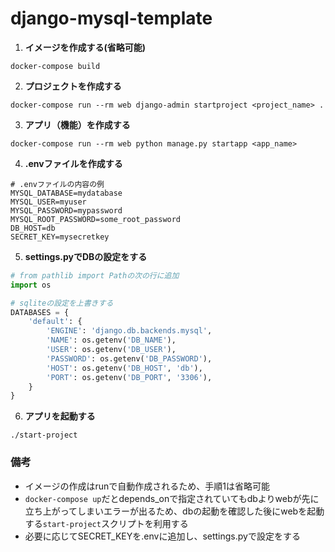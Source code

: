 # django-mysql-template

1. **イメージを作成する(省略可能)**  
```
docker-compose build
```

2. **プロジェクトを作成する**  
```
docker-compose run --rm web django-admin startproject <project_name> .
```

3. **アプリ（機能）を作成する**  
```
docker-compose run --rm web python manage.py startapp <app_name>
```

4. **.envファイルを作成する**
```
# .envファイルの内容の例
MYSQL_DATABASE=mydatabase
MYSQL_USER=myuser
MYSQL_PASSWORD=mypassword
MYSQL_ROOT_PASSWORD=some_root_password
DB_HOST=db
SECRET_KEY=mysecretkey
```

5. **settings.pyでDBの設定をする**
```python
# from pathlib import Pathの次の行に追加
import os

# sqliteの設定を上書きする
DATABASES = {
    'default': {
        'ENGINE': 'django.db.backends.mysql',
        'NAME': os.getenv('DB_NAME'),
        'USER': os.getenv('DB_USER'),
        'PASSWORD': os.getenv('DB_PASSWORD'),
        'HOST': os.getenv('DB_HOST', 'db'),
        'PORT': os.getenv('DB_PORT', '3306'),
    }
}
```

6. **アプリを起動する**  
```
./start-project
```

### 備考
- イメージの作成はrunで自動作成されるため、手順1は省略可能
- `docker-compose up`だとdepends_onで指定されていてもdbよりwebが先に立ち上がってしまいエラーが出るため、dbの起動を確認した後にwebを起動する`start-project`スクリプトを利用する
- 必要に応じてSECRET_KEYを.envに追加し、settings.pyで設定をする
